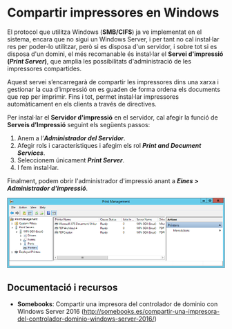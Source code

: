 # Compartir impressores en Windows

El protocol que utilitza Windows (**SMB/CIFS**) ja ve implementat en el sistema, encara que no sigui un Windows Server, i per tant no cal instal·lar res per poder-lo utilitzar, però si es disposa d'un servidor, i sobre tot si es disposa d'un domini, el més recomanable és instal·lar el **Servei d'impressió (_Print Server_)**, que amplia les possibilitats d'administració de les impressores compartides.

Aquest servei s’encarregarà de compartir les impressores dins una xarxa i gestionar la cua d’impressió on es guaden de forma ordena els documents que rep per imprimir. Fins i tot, permet instal·lar impressores automàticament en els clients a través de directives.

Per instal·lar el **Servidor d'impressió** en el servidor, cal afegir la funció de **Serveis d’Impressió** seguint els següents passos:

1. Anem a l’**_Administrador del Servidor_**.
2. Afegir rols i característiques i afegim els rol **_Print and Document Services_**.
3. Seleccionem únicament **_Print Server_**.
4. I fem instal·lar.

Finalment, podem obrir l'administrador d'impressió anant a **_Eines > Administrador d'impressió_**.

![](/assets/win-print-management.png)

## Documentació i recursos

* **Somebooks**: Compartir una impresora del controlador de dominio con Windows Server 2016 (http://somebooks.es/compartir-una-impresora-del-controlador-dominio-windows-server-2016/)